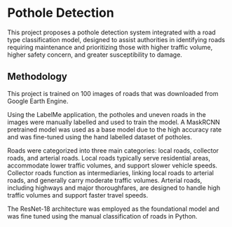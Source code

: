 # Pothole Detection
This project proposes a pothole detection system integrated with a road type classification model, designed to assist authorities in identifying roads requiring maintenance and prioritizing those with higher traffic volume, higher safety concern, and greater susceptibility to damage.

## Methodology 

This project is trained on 100 images of roads that was downloaded from Google Earth Engine. 

Using the LabelMe application, the potholes and uneven roads in the images were manually labelled and used to train the model. A MaskRCNN pretrained model was used as a base model due to the high accuracy rate and was fine-tuned using the hand labelled dataset of potholes. 

Roads were categorized into three main categories: local roads, collector roads, and arterial roads. Local roads typically serve residential areas, accommodate lower traffic volumes, and support slower vehicle speeds. Collector roads function as intermediaries, linking local roads to arterial roads, and generally carry moderate traffic volumes. Arterial roads, including highways and major thoroughfares, are designed to handle high traffic volumes and support faster travel speeds.

The ResNet-18 architecture was employed as the foundational model and was fine tuned using the manual classification of roads in Python. 



